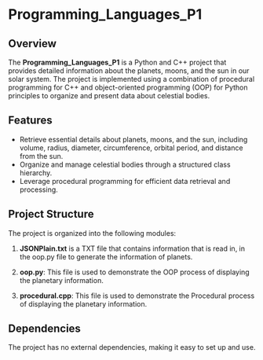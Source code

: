 # Programming_Languages_P1

## Overview

The **Programming_Languages_P1** is a Python and C++ project that provides detailed information about the planets, moons, and the sun in our solar system. The project is implemented using a combination of procedural programming for C++ and object-oriented programming (OOP) for Python principles to organize and present data about celestial bodies.

## Features

- Retrieve essential details about planets, moons, and the sun, including volume, radius, diameter, circumference, orbital period, and distance from the sun.
- Organize and manage celestial bodies through a structured class hierarchy.
- Leverage procedural programming for efficient data retrieval and processing.

## Project Structure

The project is organized into the following modules:

1. **JSONPlain.txt** is a TXT file that contains information that is read in, in the oop.py file to generate the information of planets.

2. **oop.py**: This file is used to demonstrate the OOP process of displaying the planetary information.

3. **procedural.cpp**: This file is used to demonstrate the Procedural process of displaying the planetary information.

## Dependencies

The project has no external dependencies, making it easy to set up and use.



